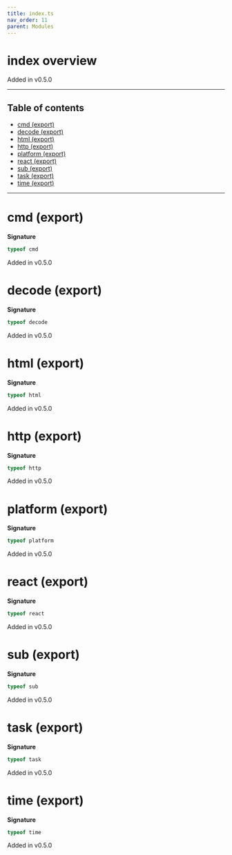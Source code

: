 ```yaml
---
title: index.ts
nav_order: 11
parent: Modules
---
```


# index overview

Added in v0.5.0

---

<h2 class="text-delta">Table of contents</h2>

- [cmd (export)](#cmd-export)
- [decode (export)](#decode-export)
- [html (export)](#html-export)
- [http (export)](#http-export)
- [platform (export)](#platform-export)
- [react (export)](#react-export)
- [sub (export)](#sub-export)
- [task (export)](#task-export)
- [time (export)](#time-export)

---

# cmd (export)

**Signature**

```ts
typeof cmd
```

Added in v0.5.0

# decode (export)

**Signature**

```ts
typeof decode
```

Added in v0.5.0

# html (export)

**Signature**

```ts
typeof html
```

Added in v0.5.0

# http (export)

**Signature**

```ts
typeof http
```

Added in v0.5.0

# platform (export)

**Signature**

```ts
typeof platform
```

Added in v0.5.0

# react (export)

**Signature**

```ts
typeof react
```

Added in v0.5.0

# sub (export)

**Signature**

```ts
typeof sub
```

Added in v0.5.0

# task (export)

**Signature**

```ts
typeof task
```

Added in v0.5.0

# time (export)

**Signature**

```ts
typeof time
```

Added in v0.5.0
